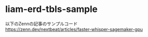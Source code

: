 # liam-erd-tbls-sample

以下のZennの記事のサンプルコード  
https://zenn.dev/nextbeat/articles/faster-whisper-sagemaker-gpu
